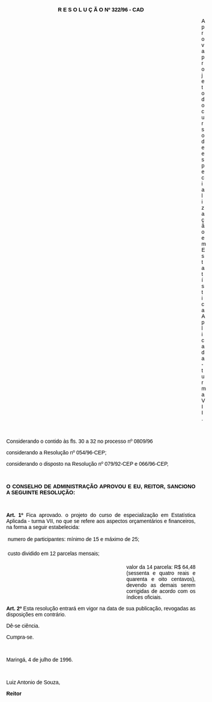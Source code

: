 <BODY TEXT="#000000">

<B><FONT FACE="Arial"><P ALIGN="CENTER">R E S O L U &Ccedil; &Atilde; O Nº 322/96 - CAD</P>
</B><P ALIGN="JUSTIFY"></P><DIR>
<DIR>
<DIR>
<DIR>
<DIR>
<DIR>
<DIR>
<DIR>
<DIR>
<DIR>
<DIR>
<DIR>
<DIR>

<P ALIGN="JUSTIFY">Aprova projeto do curso de especializa&ccedil;&atilde;o em Estat&iacute;stica Aplicada - turma VII.</P>
<P ALIGN="JUSTIFY"></P>
<P ALIGN="JUSTIFY">&nbsp;</P></DIR>
</DIR>
</DIR>
</DIR>
</DIR>
</DIR>
</DIR>
</DIR>
</DIR>
</DIR>
</DIR>
</DIR>
</DIR>

<P ALIGN="JUSTIFY">Considerando o contido &agrave;s fls. 30 a 32 no processo nº 0809/96</P>
<P ALIGN="JUSTIFY">considerando a Resolu&ccedil;&atilde;o nº 054/96-CEP;</P>
<P ALIGN="JUSTIFY">considerando o disposto na Resolu&ccedil;&atilde;o nº 079/92-CEP e 066/96-CEP,</P>
<P ALIGN="JUSTIFY"></P>
<P ALIGN="JUSTIFY">&nbsp;</P>
<B><P ALIGN="JUSTIFY">O CONSELHO DE ADMINISTRA&Ccedil;&Atilde;O APROVOU E EU, REITOR, SANCIONO A SEGUINTE RESOLU&Ccedil;&Atilde;O:</P>
</B><P ALIGN="JUSTIFY"></P>
<P ALIGN="JUSTIFY">&nbsp;</P>
<B><P ALIGN="JUSTIFY">Art. 1º</B> Fica aprovado. o projeto do curso de especializa&ccedil;&atilde;o em Estat&iacute;stica Aplicada - turma VII, no que se refere aos aspectos or&ccedil;ament&aacute;rios e financeiros, na forma a seguir estabelecida:</P>
<P ALIGN="JUSTIFY">&#9;numero de participantes: m&iacute;nimo de 15 e m&aacute;ximo de 25;</P>
<P ALIGN="JUSTIFY">&#9;custo dividido em 12 parcelas mensais;</P><DIR>
<DIR>
<DIR>
<DIR>
<DIR>
<DIR>
<DIR>
<DIR>

<P ALIGN="JUSTIFY">valor da 14 parcela: R$ 64,48 (sessenta e quatro reais e quarenta e oito centavos), devendo as demais serem corrigidas de acordo com os &iacute;ndices oficiais.</P></DIR>
</DIR>
</DIR>
</DIR>
</DIR>
</DIR>
</DIR>
</DIR>

<B><P ALIGN="JUSTIFY">Art. 2º</B> Esta resolu&ccedil;&atilde;o entrar&aacute; em vigor na data de sua publica&ccedil;&atilde;o, revogadas as disposi&ccedil;&otilde;es em contr&aacute;rio.</P>
<P ALIGN="JUSTIFY">D&ecirc;-se ci&ecirc;ncia.</P>
<P ALIGN="JUSTIFY">Cumpra-se.</P>
<P ALIGN="JUSTIFY"></P>
<P ALIGN="JUSTIFY">&nbsp;</P>
<P ALIGN="JUSTIFY">Maring&aacute;, 4 de julho de 1996.</P>
<P ALIGN="JUSTIFY"></P>
<P ALIGN="JUSTIFY">&nbsp;</P>
<P ALIGN="JUSTIFY">Luiz Antonio de Souza,</P>
<B><P ALIGN="JUSTIFY">Reitor </P></B></FONT></BODY>
